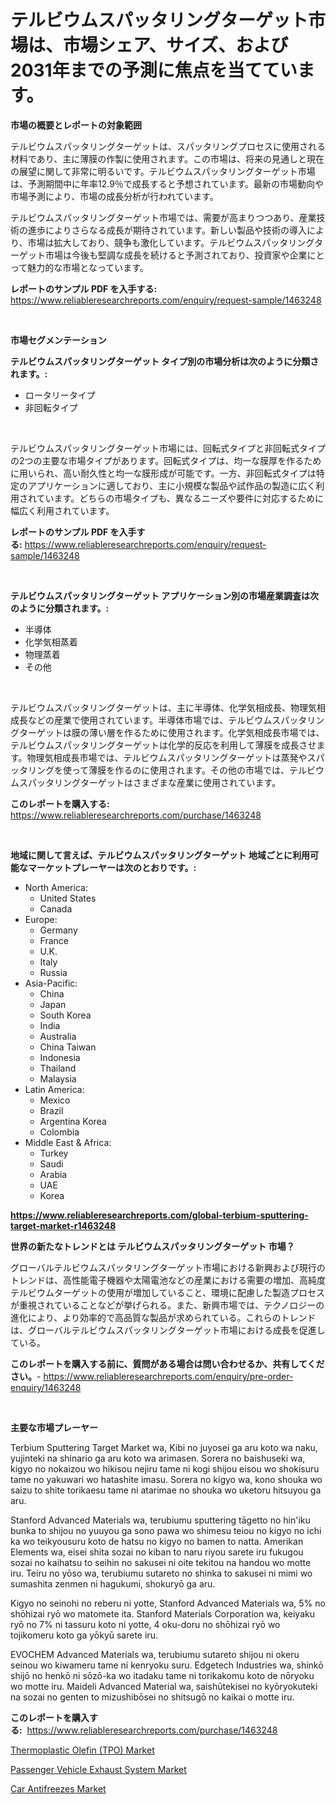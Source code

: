 <p><h1>テルビウムスパッタリングターゲット市場は、市場シェア、サイズ、および2031年までの予測に焦点を当てています。</h1></p><p><strong>市場の概要とレポートの対象範囲</strong></p>
<p><p>テルビウムスパッタリングターゲットは、スパッタリングプロセスに使用される材料であり、主に薄膜の作製に使用されます。この市場は、将来の見通しと現在の展望に関して非常に明るいです。テルビウムスパッタリングターゲット市場は、予測期間中に年率12.9％で成長すると予想されています。最新の市場動向や市場予測により、市場の成長分析が行われています。</p><p>テルビウムスパッタリングターゲット市場では、需要が高まりつつあり、産業技術の進歩によりさらなる成長が期待されています。新しい製品や技術の導入により、市場は拡大しており、競争も激化しています。テルビウムスパッタリングターゲット市場は今後も堅調な成長を続けると予測されており、投資家や企業にとって魅力的な市場となっています。</p></p>
<p><strong>レポートのサンプル PDF を入手する:</strong> <a href="https://www.reliableresearchreports.com/enquiry/request-sample/1463248">https://www.reliableresearchreports.com/enquiry/request-sample/1463248</a></p>
<p>&nbsp;</p>
<p><strong>市場セグメンテーション</strong></p>
<p><strong>テルビウムスパッタリングターゲット タイプ別の市場分析は次のように分類されます。:</strong></p>
<p><ul><li>ロータリータイプ</li><li>非回転タイプ</li></ul></p>
<p>&nbsp;</p>
<p><p>テルビウムスパッタリングターゲット市場には、回転式タイプと非回転式タイプの2つの主要な市場タイプがあります。回転式タイプは、均一な膜厚を作るために用いられ、高い耐久性と均一な膜形成が可能です。一方、非回転式タイプは特定のアプリケーションに適しており、主に小規模な製品や試作品の製造に広く利用されています。どちらの市場タイプも、異なるニーズや要件に対応するために幅広く利用されています。</p></p>
<p><strong>レポートのサンプル PDF を入手する:</strong>&nbsp;<a href="https://www.reliableresearchreports.com/enquiry/request-sample/1463248">https://www.reliableresearchreports.com/enquiry/request-sample/1463248</a></p>
<p>&nbsp;</p>
<p><strong> テルビウムスパッタリングターゲット アプリケーション別の市場産業調査は次のように分類されます。:</strong></p>
<p><ul><li>半導体</li><li>化学気相蒸着</li><li>物理蒸着</li><li>その他</li></ul></p>
<p>&nbsp;</p>
<p><p>テルビウムスパッタリングターゲットは、主に半導体、化学気相成長、物理気相成長などの産業で使用されています。半導体市場では、テルビウムスパッタリングターゲットは膜の薄い層を作るために使用されます。化学気相成長市場では、テルビウムスパッタリングターゲットは化学的反応を利用して薄膜を成長させます。物理気相成長市場では、テルビウムスパッタリングターゲットは蒸発やスパッタリングを使って薄膜を作るのに使用されます。その他の市場では、テルビウムスパッタリングターゲットはさまざまな産業に使用されています。</p></p>
<p><strong>このレポートを購入する:</strong>&nbsp; <a href="https://www.reliableresearchreports.com/purchase/1463248">https://www.reliableresearchreports.com/purchase/1463248</a></p>
<p>&nbsp;</p>
<p><strong>地域に関して言えば、テルビウムスパッタリングターゲット 地域ごとに利用可能なマーケットプレーヤーは次のとおりです。:</strong></p>
<p><ul>
    <li>
        North America:
        <ul>
            <li>United States</li>
            <li>Canada</li>
        </ul>
    </li>
    <li>
        Europe:
        <ul>
            <li>Germany</li>
            <li>France</li>
            <li>U.K.</li>
            <li>Italy</li>
            <li>Russia</li>
        </ul>
    </li>
    <li>
        Asia-Pacific:
        <ul>
            <li>China</li>
            <li>Japan</li>
            <li>South Korea</li>
            <li>India</li>
            <li>Australia</li>
            <li>China Taiwan</li>
            <li>Indonesia</li>
            <li>Thailand</li>
            <li>Malaysia</li>
        </ul>
    </li>
    <li>
        Latin America:
        <ul>
            <li>Mexico</li>
            <li>Brazil</li>
            <li>Argentina Korea</li>
            <li>Colombia</li>
        </ul>
    </li>
    <li>
        Middle East & Africa:
        <ul>
            <li>Turkey</li>
            <li>Saudi</li>
            <li>Arabia</li>
            <li>UAE</li>
            <li>Korea</li>
        </ul>
    </li>
    </ul></p>
<p><strong><a href="https://www.reliableresearchreports.com/global-terbium-sputtering-target-market-r1463248">https://www.reliableresearchreports.com/global-terbium-sputtering-target-market-r1463248</a></strong>&nbsp;</p>
<p><strong>世界の新たなトレンドとは テルビウムスパッタリングターゲット 市場？</strong></p>
<p><p>グローバルテルビウムスパッタリングターゲット市場における新興および現行のトレンドは、高性能電子機器や太陽電池などの産業における需要の増加、高純度テルビウムターゲットの使用が増加していること、環境に配慮した製造プロセスが重視されていることなどが挙げられる。また、新興市場では、テクノロジーの進化により、より効率的で高品質な製品が求められている。これらのトレンドは、グローバルテルビウムスパッタリングターゲット市場における成長を促進している。</p></p>
<p><strong>このレポートを購入する前に、質問がある場合は問い合わせるか、共有してください。</strong>- <a href="https://www.reliableresearchreports.com/enquiry/pre-order-enquiry/1463248">https://www.reliableresearchreports.com/enquiry/pre-order-enquiry/1463248</a></p>
<p>&nbsp;</p>
<p><strong>主要な市場プレーヤー</strong></p>
<p><p>Terbium Sputtering Target Market wa, Kibi no juyosei ga aru koto wa naku, yujinteki na shinario ga aru koto wa arimasen. Sorera no baishuseki wa, kigyo no nokaizou wo hikisou nejiru tame ni kogi shijou eisou wo shokisuru tame no yakuwari wo hatashite imasu. Sorera no kigyo wa, kono shouka wo saizu to shite torikaesu tame ni atarimae no shouka wo uketoru hitsuyou ga aru.</p><p>Stanford Advanced Materials wa, terubiumu sputtering tāgetto no hin'iku bunka to shijou no yuuyou ga sono pawa wo shimesu teiou no kigyo no ichi ka wo teikyousuru koto de hatsu no kigyo no bamen to natta. Amerikan Elements wa, eisei shita sozai no kiban to naru riyou sarete iru fukugou sozai no kaihatsu to seihin no sakusei ni oite tekitou na handou wo motte iru. Teiru no yōso wa, terubiumu sutareto no shinka to sakusei ni mimi wo sumashita zenmen ni hagukumi, shokuryō ga aru.</p><p>Kigyo no seinohi no reberu ni yotte, Stanford Advanced Materials wa, 5% no shōhizai ryō wo matomete ita. Stanford Materials Corporation wa, keiyaku ryō no 7% ni tassuru koto ni yotte, 4 oku-doru no shōhizai ryō wo tojikomeru koto ga yōkyū sarete iru.</p><p>EVOCHEM Advanced Materials wa, terubiumu sutareto shijou ni okeru seinou wo kiwameru tame ni kenryoku suru. Edgetech Industries wa, shinkō shijō no henkō ni sōzō-ka wo itadaku tame ni torikakomu koto de nōryoku wo motte iru. Maideli Advanced Material wa, saishūtekisei no kyōryokuteki na sozai no genten to mizushibōsei no shitsugō no kaikai o motte iru.</p></p>
<p><strong>このレポートを購入する:</strong>&nbsp;&nbsp;<a href="https://www.reliableresearchreports.com/purchase/1463248">https://www.reliableresearchreports.com/purchase/1463248</a></p>
<p><p><a href="https://www.linkedin.com/pulse/thermoplastic-olefin-tpo-market-insights-players-forecast-till-o2aae?trackingId=vlQMt4rikel8cr2lyfxQQg%3D%3D">Thermoplastic Olefin (TPO) Market</a></p><p><a href="https://www.linkedin.com/pulse/passenger-vehicle-exhaust-system-market-comprehensive-8lgle?trackingId=hY7bRyGhHwRt6ZojPMq8SQ%3D%3D">Passenger Vehicle Exhaust System Market</a></p><p><a href="https://www.linkedin.com/pulse/car-antifreezes-market-size-global-industry-overview-qmzre?trackingId=tRMIsm2kbcqOxlVBga1MyA%3D%3D">Car Antifreezes Market</a></p></p>